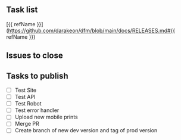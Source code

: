 ## Task list

[{{ refName }}](https://github.com/darakeon/dfm/blob/main/docs/RELEASES.md#{{ refName }})

## Issues to close

<!-- Put a list of issues that will be closed -->

## Tasks to publish

- [ ] Test Site
- [ ] Test API
- [ ] Test Robot
- [ ] Test error handler
- [ ] Upload new mobile prints
- [ ] Merge PR
- [ ] Create branch of new dev version and tag of prod version
